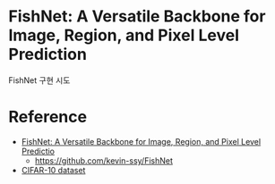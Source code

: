 # FishNet: A Versatile Backbone for Image, Region, and Pixel Level Prediction

FishNet 구현 시도

# Reference
* [FishNet: A Versatile Backbone for Image, Region, and Pixel Level Predictio](https://arxiv.org/pdf/1901.03495.pdf)
    * https://github.com/kevin-ssy/FishNet
* [CIFAR-10 dataset](https://www.cs.toronto.edu/~kriz/cifar.html)

